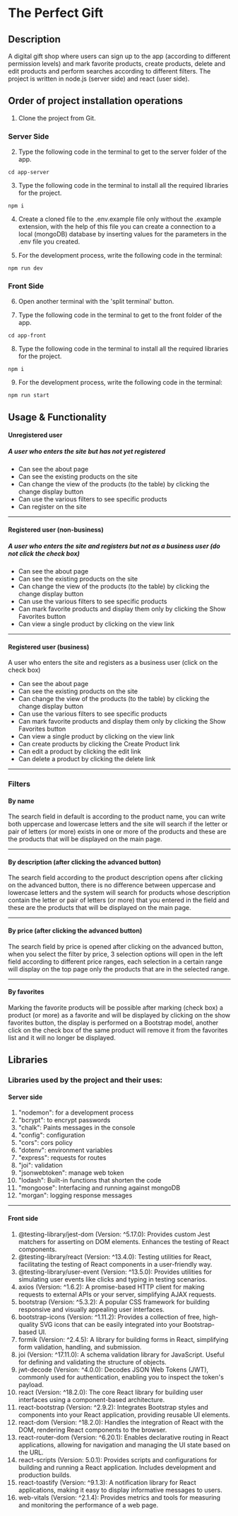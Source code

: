 # The Perfect Gift

## Description
A digital gift shop where users can sign up to the app (according to different permission levels) and mark favorite products, create products, delete and edit products and perform searches according to different filters.
The project is written in node.js (server side) and react (user side).

## Order of project installation operations

1. Clone the project from Git.

### Server Side


2. Type the following code in the terminal to get to the server folder of the app.

```
cd app-server
```


3. Type the following code in the terminal to install all the required libraries for the project.

```
npm i
```

4. Create a cloned file to the .env.example file only without the .example extension, with the help of this file you can create a connection to a local (mongoDB) database by inserting values ​​for the parameters in the .env file you created.

5. For the development process, write the following code in the terminal:

```
npm run dev
```

### Front Side

6. Open another terminal with the 'split terminal' button.

7. Type the following code in the terminal to get to the front folder of the app.

```
cd app-front
```

8. Type the following code in the terminal to install all the required libraries for the project.

```
npm i
```

9. For the development process, write the following code in the terminal:

```
npm run start
```

## Usage & Functionality

#### Unregistered user
##### A user who enters the site but has not yet registered
- Can see the about page
- Can see the existing products on the site
- Can change the view of the products (to the table) by clicking the change display button
- Can use the various filters to see specific products
- Can register on the site

__________________________________________

#### Registered user (non-business)
##### A user who enters the site and registers but not as a business user (do not click the check box)
- Can see the about page
- Can see the existing products on the site
- Can change the view of the products (to the table) by clicking the change display button
- Can use the various filters to see specific products
- Can mark favorite products and display them only by clicking the Show Favorites button
- Can view a single product by clicking on the view link
__________________________________________________________________

#### Registered user (business)
A user who enters the site and registers as a business user (click on the check box)
- Can see the about page
- Can see the existing products on the site
- Can change the view of the products (to the table) by clicking the change display button
- Can use the various filters to see specific products
- Can mark favorite products and display them only by clicking the Show Favorites button
- Can view a single product by clicking on the view link
- Can create products by clicking the Create Product link
- Can edit a product by clicking the edit link
- Can delete a product by clicking the delete link
_______________________________________________________________________

### Filters
#### By name
 The search field in default is according to the product name, you can write both uppercase and lowercase letters and the site will search if the letter or pair of letters (or more) exists in one or more of the products and these are the products that will be displayed on the main page.
 _______________________________________________________________________
#### By description (after clicking the advanced button)
The search field according to the product description opens after clicking on the advanced button, there is no difference between uppercase and lowercase letters and the system will search for products whose description contain the letter or pair of letters (or more) that you entered in the field and these are the products that will be displayed on the main page.
__________________________________________________________________________
#### By price (after clicking the advanced button)
The search field by price is opened after clicking on the advanced button, when you select the filter by price, 3 selection options will open in the left field according to different price ranges, each selection in a certain range will display on the top page only the products that are in the selected range.
____________________________________________________________
#### By favorites
Marking the favorite products will be possible after marking (check box) a product (or more) as a favorite and will be displayed by clicking on the show favorites button, the display is performed on a Bootstrap model, another click on the check box of the same product will remove it from the favorites list and it will no longer be displayed.


## Libraries

### Libraries used by the project and their uses:
#### Server side

1. "nodemon": for a development process
1. "bcrypt": to encrypt passwords
1. "chalk": Paints messages in the console
1. "config": configuration
1. "cors": cors policy
1. "dotenv": environment variables
1. "express": requests for routes
1. "joi": validation
1. "jsonwebtoken": manage web token
1. "lodash": Built-in functions that shorten the code
1. "mongoose": Interfacing and running against mongoDB
1. "morgan": logging response messages 
_____________________________________________
#### Front side
1. @testing-library/jest-dom (Version: ^5.17.0): Provides custom Jest matchers for asserting on DOM elements. Enhances the testing of React components.
1. @testing-library/react (Version: ^13.4.0): Testing utilities for React, facilitating the testing of React components in a user-friendly way.
1. @testing-library/user-event (Version: ^13.5.0): Provides utilities for simulating user events like clicks and typing in testing scenarios.
1. axios (Version: ^1.6.2): A promise-based HTTP client for making requests to external APIs or your server, simplifying AJAX requests.
1. bootstrap (Version: ^5.3.2): A popular CSS framework for building responsive and visually appealing user interfaces.
1. bootstrap-icons (Version: ^1.11.2): Provides a collection of free, high-quality SVG icons that can be easily integrated into your Bootstrap-based UI.
1. formik (Version: ^2.4.5): A library for building forms in React, simplifying form validation, handling, and submission.
1. joi (Version: ^17.11.0): A schema validation library for JavaScript. Useful for defining and validating the structure of objects.
1. jwt-decode (Version: ^4.0.0): Decodes JSON Web Tokens (JWT), commonly used for authentication, enabling you to inspect the token's payload.
1. react (Version: ^18.2.0): The core React library for building user interfaces using a component-based architecture.
1. react-bootstrap (Version: ^2.9.2): Integrates Bootstrap styles and components into your React application, providing reusable UI elements.
1. react-dom (Version: ^18.2.0): Handles the integration of React with the DOM, rendering React components to the browser.
1. react-router-dom (Version: ^6.20.1): Enables declarative routing in React applications, allowing for navigation and managing the UI state based on the URL.
1. react-scripts (Version: 5.0.1): Provides scripts and configurations for building and running a React application. Includes development and production builds.
1. react-toastify (Version: ^9.1.3): A notification library for React applications, making it easy to display informative messages to users.
1. web-vitals (Version: ^2.1.4): Provides metrics and tools for measuring and monitoring the performance of a web page.


 










<!-- # Users and Business Cards API

A server-side project who was written in Node.js, that manages requests (and errors) of creating users with different permission levels, the users can create business cards with several characteristics, each user according to his permission level.

## Order of project installation operations

1. Clone the project from Git.
1. Type the following code in the terminal to install all the required libraries for the project.

```
npm i
```

3. Create a cloned file to the .env.example file only without the .example extension, with the help of this file you can create a connection to a local (mongoDB) or global (mongoDB Atlas) database by inserting values ​​for the parameters in the .env file you created.

4. For the development process, write the following code in the terminal:

```
npm run dev
```

5. For the development process, write the following code in the terminal: -->

<!-- ```
npm run start
```

## Initial data

There is an option to seed initial information to the project, the operation empties the database (if there is anything in it) and creates 3 users according to different permission levels (normal, business, manager) and three business cards that will be associated with the user who has business permission but not administrative permission.
To perform this operation, write the following code in the terminal:

```
npm run seed-initialData
```

# Usage

## Models

Fixing the data model that the database expects to receive in order to create an object, if a mistake is made in inserting the data, an error will be given to the user by the 'mongoose' library that communicates with the database.

### User Model

```
{
  name: {
    first: {
      type: String,
      required: true,
      minlength: 2,
      maxlength: 255,
    },
    middle: {
      type: String,
      minlength: 0,
      maxlength: 255,
      default: "",
    },
    last: {
      type: String,
      required: true,
      minlength: 2,
      maxlength: 255,
    },
    _id: {
      type: mongoose.Types.ObjectId,
      default: new mongoose.Types.ObjectId(),
    },
  },
  phone: {
    type: String,
    required: true,
    minlength: 9,
    maxlength: 10,
  },
  email: {
33    type: String,
    required: true,
    minlength: 6,
    maxlength: 255,
    unique: true,
  },
  password: {
    type: String,
    required: true,
    minlength: 6,
    maxlength: 1024,
  },
  image: {
    url: {
      type: String,
      default:
        "https://cdn.pixabay.com/photo/2015/10/05/22/37/blank-profile-picture-973460_640.png",
      minlength: 11,
      maxlength: 1024,
    },
    alt: {
      type: String,
      minlength: 6,
      maxlength: 255,
      default: "User Image",
    },
    _id: {
      type: mongoose.Types.ObjectId,
      default: new mongoose.Types.ObjectId(),
    },
  },
  address: {
    state: {
      type: String,
      minlength: 0,
      maxlength: 255,
      default: "",
    },
    country: {
      type: String,
      minlength: 6,
      maxlength: 255,
      required: true,
    },
    city: {
      type: String,
      minlength: 6,
      maxlength: 255,
      required: true,
    },
    street: {
      type: String,
      minlength: 3,
      maxlength: 255,
      required: true,
    },
    houseNumber: {
      type: String,
      minlength: 1,
      maxlength: 10,
      required: true,
    },
    zip: {
      type: String,
      minlength: 0,
      maxlength: 12,
      default: "",
    },
    _id: {
      type: mongoose.Types.ObjectId,
      default: new mongoose.Types.ObjectId(),
    },
  },
  isBusiness: {
    type: Boolean,
    required: true,
  },
  isAdmin: {
    type: Boolean,
    default: false,
  },
  createdAt: {
    type: Date,
    default: Date.now,
  },
}
```

### Card Model

```
{
  title: {
    type: String,
    minlength: 2,
    maxlength: 255,
    required: true,
  },
  subtitle: {
    type: String,
    minlength: 2,
    maxlength: 255,
    required: true,
  },
  description: {
    type: String,
    minlength: 6,
    maxlength: 1024,
    required: true,
  },
  phone: {
    type: String,
    minlength: 9,
    maxlength: 10,
    required: true,
  },
  email: {
    type: String,
    minlength: 6,
    maxlength: 255,
    required: true,
  },
  web: {
    type: String,
    minlength: 11,
    maxlength: 1024,
    required: true,
  },
  image: {
    url: {
      type: String,
      default:
        "https://cdn.pixabay.com/photo/2015/10/05/22/37/blank-profile-picture-973460_640.png",
      minlength: 11,
      maxlength: 1024,
    },
    alt: {
      type: String,
      minlength: 6,
      maxlength: 255,
      default: "Card Image",
    },
    _id: {
      type: mongoose.Types.ObjectId,
      default: new mongoose.Types.ObjectId(),
    },
  },
  address: {
    state: {
      type: String,
      minlength: 0,
      maxlength: 255,
      default: "",
    },
    country: {
      type: String,
      minlength: 6,
      maxlength: 255,
      required: true,
    },
    city: {
      type: String,
      minlength: 3,
      maxlength: 255,
      required: true,
    },
    street: {
      type: String,
      minlength: 3,
      maxlength: 255,
      required: true,
    },
    houseNumber: {
      type: String,
      minlength: 1,
      maxlength: 10,
      required: true,
    },
    zip: {
      type: String,
      minlength: 0,
      maxlength: 12,
      default: "",
    },
    _id: {
      type: mongoose.Types.ObjectId,
      default: new mongoose.Types.ObjectId(),
    },
  },
  bizNumber: {
    type: String,
    minlength: 3,
    maxlength: 999_999_999,
    required: true,
    unique: true,
  },
  likes: [
    {
      user_id: { type: mongoose.Schema.Types.ObjectId, ref: "User" },
      createdAt: {
        type: Date,
        default: Date.now,
      },
    },
  ],
  user_id: { type: mongoose.Schema.Types.ObjectId, ref: "User" },
}
```

## Routes

### User routes

| No. | URL          | Method | Authorization                | Action                     | Notice       | Return          |
| --- | ------------ | ------ | ---------------------------- | -------------------------- | ------------ | --------------- |
| 1.  | /users       | POST   | all                          | Register a user            | Unique email | User            |
| 2.  | /users/login | POST   | all                          | login                      |              | Encrypted token |
| 3.  | /users       | GET    | admin                        | Get all users              |              | Array of users  |
| 4.  | /users/id    | GET    | The registered user or admin | Get user                   |              | User            |
| 5.  | /users/id    | PUT    | The registered user          | Edit user                  |              | User            |
| 6.  | /users/id    | PATCH  | The registered user          | Change 'isBusiness' status |              | User            |
| 7.  | /users/id    | DELETE | The registered user or admin | Delete user                |              | Deleted user    |

The minimum details (The rest of the details are filled in automatically by the database or are not mandatory) that need to be transferred in order to register or edit a user:

```
{
    "name":{
        "first":"Israel",
        "last": "Israeli"
    },
    "phone":"0505555555",
    "email": "israel@israeli.com",
    "password": "Aa123456",
    "isBusiness": true,
    "address": {
        "state": "",
        "country":"Israel",
        "city":"Tel-Aviv",
        "street":"Rothschild",
        "houseNumber":"10"
    }
}
```

### Card routes

| No. | URL                       | Method | Authorization                          | Action           | Notice                                                                                                                        | Return         |
| --- | ------------------------- | ------ | -------------------------------------- | ---------------- | ----------------------------------------------------------------------------------------------------------------------------- | -------------- |
| 1.  | /cards                    | GET    | all                                    | All cards        |                                                                                                                               | Cards          |
| 2.  | /cards/my-cards           | GET    | The registered user                    | Get user cards   |                                                                                                                               | Array of cards |
| 3.  | /cards/id                 | GET    | all                                    | Get card         |                                                                                                                               | Card           |
| 4.  | /cards                    | POST   | Business user                          | Create new card  |                                                                                                                               | Card           |
| 5.  | /cards/id                 | PUT    | The user who created the card          | Edit card        |                                                                                                                               | Card           |
| 6.  | /cards/id                 | PATCH  | The registered user                    | Like card        |                                                                                                                               | Card           |
| 7.  | /cards/id                 | DELETE | The user who created the card or admin | Delete card      |                                                                                                                               | Deleted card   |
| 8.  | /cards/changeBizNumber/id | PATCH  | Admin                                  | Change bizNumber | You can write any number you want (as long as it is not occupied by another card) or it will generate a random number for you | Card           |

The minimum details (The rest of the details are filled in automatically by the database or are not mandatory) that need to be transferred in order to create or edit a card:

```
{
    "title": "card title",
    "subtitle": "card subtitle",
    "description": "card description",
    "phone":"0509999999",
    "email": "card@biz.com",
    "web": "BizCards_Web",
    "address": {
        "state": "",
        "country":"Israel",
        "city":"Tel-Aviv",
        "street":"Ben Gurion Avenue",
        "houseNumber":"13"
    }
}
```

## Libraries

#### Libraries used by the project and their uses:

1. "nodemon": for a development process
1. "bcrypt": to encrypt passwords
1. "chalk": Paints messages in the console
1. "config": configuration
1. "cors": cors policy
1. "dotenv": environment variables
1. "express": requests for routes
1. "joi": validation
1. "jsonwebtoken": manage web token
1. "lodash": Built-in functions that shorten the code
1. "mongoose": Interfacing and running against mongoDB
1. "morgan": logging response messages -->
